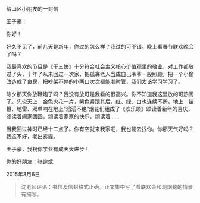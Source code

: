 给山区小朋友的一封信

王子豪：
   
你好！
   
好久不见了，前几天是新年，你过的怎么样？我过的可不错。晚上看春节联欢晚会了吗？

我最喜欢的节目是《于三快》十分符合社会主义核心价值观里的敬业，对工作都敬过了头，十年了从未回过一次家，把孤寡老人当成自己爷爷一般照顾，把一个小偷改造成了良民，把吵架不停的小两口次次都能准时管，我们太该学习学习了。
   
除夕那天你放鞭炮了吗？我没有放可是我看的很高兴。你不知道我这里放的可热闹了。先说天上：金色火花一片，紫色紧跟其后，红、绿、白也连续不断。地上：挂鞭、地雷、双单响在地上“滔滔不绝”烟花们组成了《欢乐颂》颂读着新年的喜庆，颂读着阖家团圆，颂读着家家的快乐，颂读着……
   
当我回过神时已经十二点了。你有空就来我家吧，我也能去找你。你那天气好吗？我这不好，老出雾霾。
   
王子豪，我祝你学业有成天天进步！
                                                              
你的好朋友：张逾斌
                                                                
2015年3月6日

> 沈老师评语：书信及信封格式正确。正文集中写了看联欢会和观烟花的情景有描写。
            